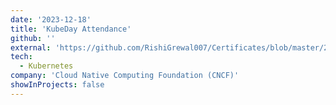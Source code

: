 ```yaml
---
date: '2023-12-18'
title: 'KubeDay Attendance'
github: ''
external: 'https://github.com/RishiGrewal007/Certificates/blob/master/2023_12_18_KubeDay.pdf'
tech:
  - Kubernetes
company: 'Cloud Native Computing Foundation (CNCF)'
showInProjects: false
---
```



